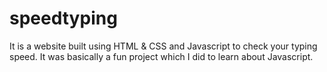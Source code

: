 # speedtyping
It is a website built using HTML & CSS and Javascript to check your typing speed.
It was basically a fun project which I did to learn about Javascript.
